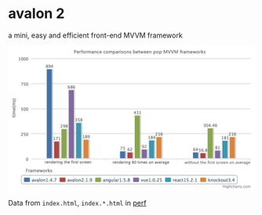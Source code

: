 

<div class="docs-header" style="margin-bottom:0">
      <div class="container">
          <h1>avalon 2</h1>
          <p>a mini, easy and efficient front-end MVVM framework</p>
      </div>
</div>


![](./styles/performance.jpg)

Data from `index.html`, `index.*.html` in [perf](https://github.com/RubyLouvre/avalon/tree/master/perf)

